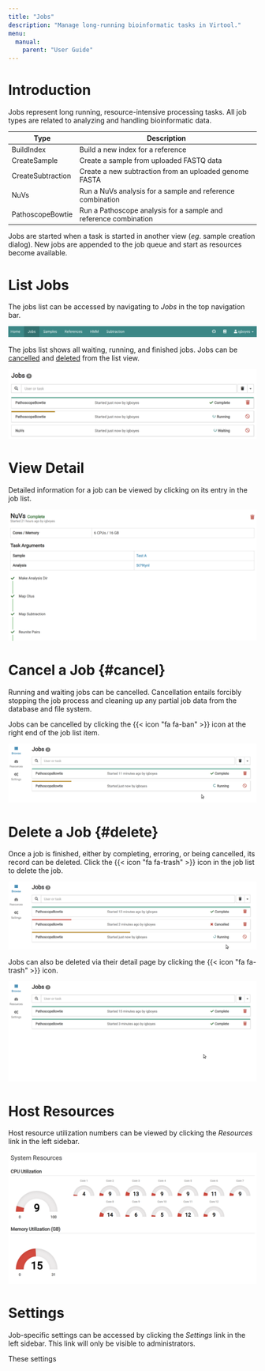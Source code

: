 ```yaml
---
title: "Jobs"
description: "Manage long-running bioinformatic tasks in Virtool."
menu:
  manual:
    parent: "User Guide"
---
```


# Introduction

Jobs represent long running, resource-intensive processing tasks. All job types are related to analyzing and handling bioinformatic data.

| Type              | Description                                                      |
| ----------------- | ---------------------------------------------------------------- |
| BuildIndex        | Build a new index for a reference                                |
| CreateSample      | Create a sample from uploaded FASTQ data                         |
| CreateSubtraction | Create a new subtraction from an uploaded genome FASTA           |
| NuVs              | Run a NuVs analysis for a sample and reference combination       |
| PathoscopeBowtie  | Run a Pathoscope analysis for a sample and reference combination |

Jobs are started when a task is started in another view (_eg_. sample creation dialog). New jobs are appended to the job queue and start as resources become available.

# List Jobs

The jobs list can be accessed by navigating to _Jobs_ in the top navigation bar.

![Jobs Navigation](nav.png)

The jobs list shows all waiting, running, and finished jobs. Jobs can be [cancelled](/docs/manual/ref_jobs#cancel) and [deleted](/docs/manual/ref_jobs#delete) from the list view.

![Jobs Navigation](list.png)

# View Detail

Detailed information for a job can be viewed by clicking on its entry in the job list.

![Jobs Navigation](detail.png)

# Cancel a Job {#cancel}

Running and waiting jobs can be cancelled. Cancellation entails forcibly stopping the job process and cleaning up any partial job data from the database and file system.

Jobs can be cancelled by clicking the {{< icon "fa fa-ban" >}} icon at the right end of the job list item.

![Cancel Job from List](cancel.gif)

# Delete a Job {#delete}

Once a job is finished, either by completing, erroring, or being cancelled, its record can be deleted. Click the {{< icon "fa fa-trash" >}} icon in the job list to delete the job.

![Delete Job from List](delete.gif)

Jobs can also be deleted via their detail page by clicking the {{< icon "fa fa-trash" >}} icon.

![Delete Job from Detail Page](delete_detail.gif)

# Host Resources

Host resource utilization numbers can be viewed by clicking the _Resources_ link in the left sidebar.

![Host Resource Settings](resources.png)

# Settings

Job-specific settings can be accessed by clicking the _Settings_ link in the left sidebar. This link will only be visible to administrators.

These settings
